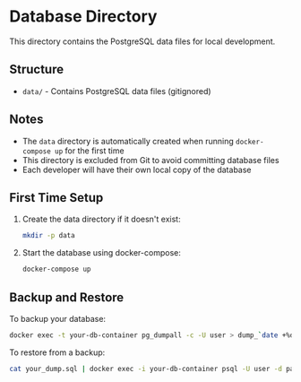 # Database Directory

This directory contains the PostgreSQL data files for local development.

## Structure

- `data/` - Contains PostgreSQL data files (gitignored)

## Notes

- The `data` directory is automatically created when running `docker-compose up` for the first time
- This directory is excluded from Git to avoid committing database files
- Each developer will have their own local copy of the database

## First Time Setup

1. Create the data directory if it doesn't exist:

   ```bash
   mkdir -p data
   ```

2. Start the database using docker-compose:
   ```bash
   docker-compose up
   ```

## Backup and Restore

To backup your database:

```bash
docker exec -t your-db-container pg_dumpall -c -U user > dump_`date +%d-%m-%Y"_"%H_%M_%S`.sql
```

To restore from a backup:

```bash
cat your_dump.sql | docker exec -i your-db-container psql -U user -d password_manager
```
